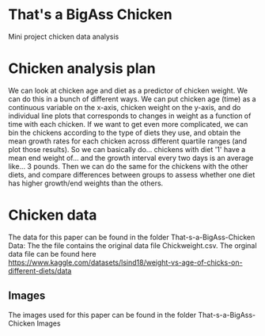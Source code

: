 # That's a BigAss Chicken
Mini project chicken data analysis 

# Chicken analysis plan
We can look at chicken age and diet as a predictor of chicken weight.
We can do this in a bunch of different ways. We can put chicken age (time) as a continuous variable on the x-axis, chicken weight on the y-axis, and do individual line plots that corresponds to changes in weight as a function of time with each chicken.
If we want to get even more complicated, we can bin the chickens according to the type of diets they use, and obtain the mean growth rates for each chicken across different quartile ranges (and plot those results). So we can basically do... chickens with diet '1' have a mean end weight of... and the growth interval every two days is an average like... 3 pounds. Then we can do the same for the chickens with the other diets, and compare differences between groups to assess whether one diet has higher growth/end weights than the others. 

# Chicken data
The data for this paper can be found in the folder That-s-a-BigAss-Chicken Data: The the file contains the original data file Chickweight.csv. The orginal data file can be found here  https://www.kaggle.com/datasets/lsind18/weight-vs-age-of-chicks-on-different-diets/data

## Images 
The images used for this paper can be found in the folder That-s-a-BigAss- Chicken Images
